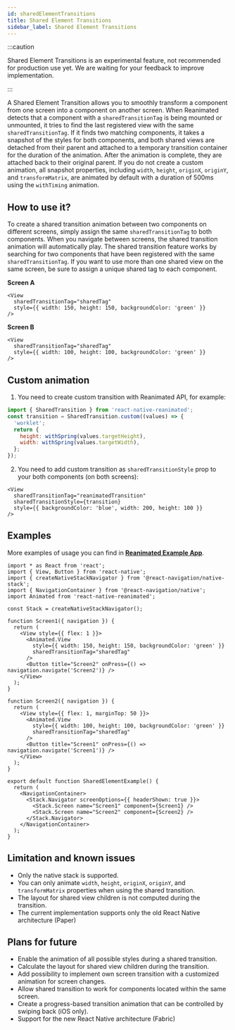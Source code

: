 ```yaml
---
id: sharedElementTransitions
title: Shared Element Transitions
sidebar_label: Shared Element Transitions
---
```


:::caution

Shared Element Transitions is an experimental feature, not recommended for production use yet. We are waiting for your feedback to improve implementation.

:::

A Shared Element Transition allows you to smoothly transform a component from one screen into a component on another screen. When Reanimated detects that a component with a `sharedTransitionTag` is being mounted or unmounted, it tries to find the last registered view with the same `sharedTransitionTag`. If it finds two matching components, it takes a snapshot of the styles for both components, and both shared views are detached from their parent and attached to a temporary transition container for the duration of the animation. After the animation is complete, they are attached back to their original parent. If you do not create a custom animation, all snapshot properties, including `width`, `height`, `originX`, `originY`, and `transformMatrix`, are animated by default with a duration of 500ms using the `withTiming` animation.

## How to use it?

To create a shared transition animation between two components on different screens, simply assign the same `sharedTransitionTag` to both components. When you navigate between screens, the shared transition animation will automatically play. The shared transition feature works by searching for two components that have been registered with the same `sharedTransitionTag`. If you want to use more than one shared view on the same screen, be sure to assign a unique shared tag to each component.

**Screen A**

```tsx {2}
<View
  sharedTransitionTag="sharedTag"
  style={{ width: 150, height: 150, backgroundColor: 'green' }}
/>
```

**Screen B**

```tsx {2}
<View
  sharedTransitionTag="sharedTag"
  style={{ width: 100, height: 100, backgroundColor: 'green' }}
/>
```

## Custom animation

1. You need to create custom transition with Reanimated API, for example:

```js
import { SharedTransition } from 'react-native-reanimated';
const transition = SharedTransition.custom((values) => {
  'worklet';
  return {
    height: withSpring(values.targetHeight),
    width: withSpring(values.targetWidth),
  };
});
```

2. You need to add custom transition as `sharedTransitionStyle` prop to your both components (on both screens):

```tsx {2,3}
<View
  sharedTransitionTag="reanimatedTransition"
  sharedTransitionStyle={transition}
  style={{ backgroundColor: 'blue', width: 200, height: 100 }}
/>
```

## Examples

More examples of usage you can find in **[Reanimated Example App](https://github.com/software-mansion/react-native-reanimated/tree/main/app/src/examples/SharedElementTransitions)**.

```tsx {14,26}
import * as React from 'react';
import { View, Button } from 'react-native';
import { createNativeStackNavigator } from '@react-navigation/native-stack';
import { NavigationContainer } from '@react-navigation/native';
import Animated from 'react-native-reanimated';

const Stack = createNativeStackNavigator();

function Screen1({ navigation }) {
  return (
    <View style={{ flex: 1 }}>
      <Animated.View
        style={{ width: 150, height: 150, backgroundColor: 'green' }}
        sharedTransitionTag="sharedTag"
      />
      <Button title="Screen2" onPress={() => navigation.navigate('Screen2')} />
    </View>
  );
}

function Screen2({ navigation }) {
  return (
    <View style={{ flex: 1, marginTop: 50 }}>
      <Animated.View
        style={{ width: 100, height: 100, backgroundColor: 'green' }}
        sharedTransitionTag="sharedTag"
      />
      <Button title="Screen1" onPress={() => navigation.navigate('Screen1')} />
    </View>
  );
}

export default function SharedElementExample() {
  return (
    <NavigationContainer>
      <Stack.Navigator screenOptions={{ headerShown: true }}>
        <Stack.Screen name="Screen1" component={Screen1} />
        <Stack.Screen name="Screen2" component={Screen2} />
      </Stack.Navigator>
    </NavigationContainer>
  );
}
```

## Limitation and known issues

- Only the native stack is supported.
- You can only animate `width`, `height`, `originX`, `originY`, and `transformMatrix` properties when using the shared transition.
- The layout for shared view children is not computed during the transition.
- The current implementation supports only the old React Native architecture (Paper)

## Plans for future

- Enable the animation of all possible styles during a shared transition.
- Calculate the layout for shared view children during the transition.
- Add possibility to implement own screen transition with a customized animation for screen changes.
- Allow shared transition to work for components located within the same screen.
- Create a progress-based transition animation that can be controlled by swiping back (iOS only).
- Support for the new React Native architecture (Fabric)
